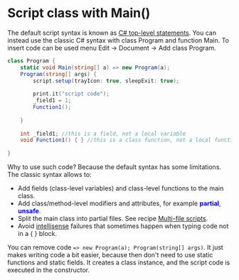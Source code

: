 # Script class with Main()
The default script syntax is known as <a href='https://www.google.com/search?q=C%23+top-level+statements'>C# top-level statements</a>. You can instead use the classic C# syntax with class Program and function Main. To insert code can be used menu Edit -> Document -> Add class Program.

```csharp
class Program {
	static void Main(string[] a) => new Program(a);
	Program(string[] args) {
		script.setup(trayIcon: true, sleepExit: true);
		
		print.it("script code");
		_field1 = 1;
		Function1();
		
	}
	
	int _field1; //this is a field, not a local variable
	void Function1() { } //this is a class function, not a local function
	
}
```

Why to use such code? Because the default syntax has some limitations. The classic syntax allows to:
- Add fields (class-level variables) and class-level functions to the main class.
- Add class/method-level modifiers and attributes, for example <span style='color:#00f;font-weight:bold'>partial</span>, <span style='color:#00f;font-weight:bold'>unsafe</span>.
- Split the main class into partial files. See recipe <a href='Multi-file scripts, projects.md'>Multi-file scripts</a>.
- Avoid <a href='https://www.google.com/search?q=intellisense'>intellisense</a> failures that sometimes happen when typing code not in a { } block.

You can remove code `=> new Program(a); Program(string[] args)`. It just makes writing code a bit easier, because then don't need to use static functions and static fields. It creates a class instance, and the script code is executed in the constructor.
